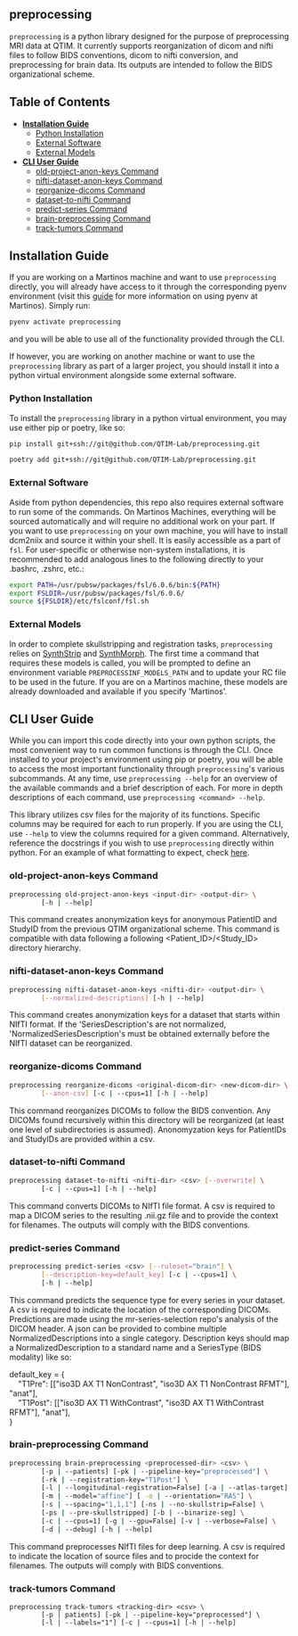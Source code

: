 ## preprocessing
`preprocessing` is a python library designed for the purpose of preprocessing MRI data at QTIM. It currently supports reorganization of dicom and nifti files to follow BIDS conventions, dicom to nifti conversion, and preprocessing for brain data. Its outputs are intended to follow the BIDS organizational scheme.

## Table of Contents
* **[Installation Guide](#installation-guide)**
   * [Python Installation](#python-installation)
   * [External Software](#external-software)
   * [External Models](#external-models)
* **[CLI User Guide](#cli-user-guide)**
   * [old-project-anon-keys Command](#old-project-anon-keys-command)
   * [nifti-dataset-anon-keys Command](#nifti-dataset-anon-keys-command)
   * [reorganize-dicoms Command](#reorganize-dicoms-command)
   * [dataset-to-nifti Command](#dataset-to-nifti-command)
   * [predict-series Command](#predict-series-command)
   * [brain-preprocessing Command](#brain-preprocessing-command)
   * [track-tumors Command](#track-tumors-command)

## Installation Guide
If you are working on a Martinos machine and want to use `preprocessing` directly, you will already have access to it through the corresponding pyenv environment (visit this [guide](https://github.com/QTIM-Lab/qtim-standards/blob/main/environment_setup.md) for more information on using pyenv at Martinos). Simply run: 
```bash
pyenv activate preprocessing
```
and you will be able to use all of the functionality provided through the CLI.

If however, you are working on another machine or want to use the `preprocessing` library as part of a larger project, you should install it into a python virtual environment alongside some external software. 

### Python Installation
To install the `preprocessing` library in a python virtual environment, you may use either pip or poetry, like so:
```bash
pip install git+ssh://git@github.com/QTIM-Lab/preprocessing.git
```

```bash
poetry add git+ssh://git@github.com/QTIM-Lab/preprocessing.git
```

### External Software
Aside from python dependencies, this repo also requires external software to run some of the commands. On Martinos Machines, everything will be sourced automatically and will require no additional work on your part. If you want to use `preprocessing` on your own machine, you will have to install dcm2niix and source it within your shell. It is easily accessible as a part of `fsl`. For user-specific or otherwise non-system installations, it is recommended to add analogous lines to the following directly to your .bashrc, .zshrc, etc.:
```bash
export PATH=/usr/pubsw/packages/fsl/6.0.6/bin:${PATH}
export FSLDIR=/usr/pubsw/packages/fsl/6.0.6/
source ${FSLDIR}/etc/fslconf/fsl.sh
```

### External Models
In order to complete skullstripping and registration tasks, `preprocessing` relies on [SynthStrip](https://surfer.nmr.mgh.harvard.edu/docs/synthstrip/) and [SynthMorph](https://martinos.org/malte/synthmorph/). The first time a command that requires these models is called, you will be prompted to define an environment variable `PREPROCESSINF_MODELS_PATH` and to update your RC file to be used in the future. If you are on a Martinos machine, these models are already downloaded and available if you specify 'Martinos'.

## CLI User Guide
While you can import this code directly into your own python scripts, the most convenient way to run common functions is through the CLI. Once installed to your project's environment using pip or poetry, you will be able to access the most important functionality through `preprocessing`'s various subcommands. At any time, use `preprocessing --help` for an overview of the available commands and a brief description of each. For more in depth descriptions of each command, use `preprocessing <command> --help`.

This library utilizes csv files for the majority of its functions. Specific columns may be required for each to run properly. If you are using the CLI, use `--help` to view the columns required for a given command. Alternatively, reference the docstrings if you wish to use `preprocessing` directly within python. For an example of what formatting to expect, check [here](example.csv).

### old-project-anon-keys Command
```bash
preprocessing old-project-anon-keys <input-dir> <output-dir> \
        [-h | --help]
```
This command creates anonymization keys for anonymous PatientID and StudyID from the previous QTIM organizational scheme. This command is compatible with data following a following <Patient_ID>/<Study_ID> directory hierarchy.

### nifti-dataset-anon-keys Command
```bash
preprocessing nifti-dataset-anon-keys <nifti-dir> <output-dir> \
        [--normalized-descriptions] [-h | --help]
```
This command creates anonymization keys for a dataset that starts within NIfTI format. If the 'SeriesDescription's are not normalized, 'NormalizedSeriesDescription's must be obtained externally before the NIfTI dataset can be reorganized.

### reorganize-dicoms Command
```bash
preprocessing reorganize-dicoms <original-dicom-dir> <new-dicom-dir> \
        [--anon-csv] [-c | --cpus=1] [-h | --help]
```
This command reorganizes DICOMs to follow the BIDS convention. Any DICOMs found recursively within this directory will be reorganized (at least one level of subdirectories is assumed). Anonomyzation keys for PatientIDs and StudyIDs are provided within a csv.

### dataset-to-nifti Command
```bash
preprocessing dataset-to-nifti <nifti-dir> <csv> [--overwrite] \
        [-c | --cpus=1] [-h | --help]
```
This command converts DICOMs to NIfTI file format. A csv is required to map a DICOM series to the resulting .nii.gz file and to provide the context for filenames. The outputs will comply with the BIDS conventions.

### predict-series Command
```bash
preprocessing predict-series <csv> [--ruleset="brain"] \
        [--description-key=default_key] [-c | --cpus=1] \
        [-h | --help]
```
This command predicts the sequence type for every series in your dataset. A csv is required to indicate the location of the corresponding DICOMs. Predictions are made using the mr-series-selection repo's analysis of the DICOM header. A json can be provided to combine multiple NormalizedDescriptions into a single category.
Description keys should map a NormalizedDescription to a standard name and a SeriesType (BIDS modality) like so:

default_key = {\
&nbsp;&nbsp;&nbsp;&nbsp;"T1Pre": [["iso3D AX T1 NonContrast", "iso3D AX T1 NonContrast RFMT"], "anat"],\
&nbsp;&nbsp;&nbsp;&nbsp;"T1Post": [["iso3D AX T1 WithContrast", "iso3D AX T1 WithContrast RFMT"], "anat"],\
}

### brain-preprocessing Command
```bash
preprocessing brain-preprocessing <preprocessed-dir> <csv> \
        [-p | --patients] [-pk | --pipeline-key="preprocessed"] \
        [-rk | --registration-key="T1Post"] \
        [-l | --longitudinal-registration=False] [-a | --atlas-target] \
        [-m | --model="affine"] [ -o | --orientation="RAS"] \
        [-s | --spacing="1,1,1"] [-ns | --no-skullstrip=False] \
        [-ps | --pre-skullstripped] [-b | --binarize-seg] \
        [-c | --cpus=1] [-g | --gpu=False] [-v | --verbose=False] \
        [-d | --debug] [-h | --help]
```
This command preprocesses NIfTI files for deep learning. A csv is required to indicate the location of source files and to procide the context for filenames. The outputs will comply with BIDS conventions.

### track-tumors Command
```
preprocessing track-tumors <tracking-dir> <csv> \
        [-p | patients] [-pk | --pipeline-key="preprocessed"] \
        [-l | --labels="1"] [-c | --cpus=1] [-h | --help]
```
